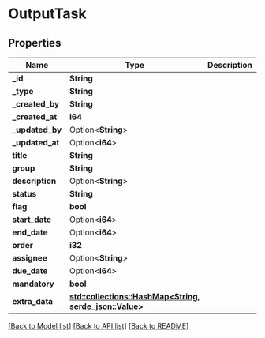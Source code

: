 # OutputTask

## Properties

Name | Type | Description | Notes
------------ | ------------- | ------------- | -------------
**_id** | **String** |  | 
**_type** | **String** |  | 
**_created_by** | **String** |  | 
**_created_at** | **i64** |  | 
**_updated_by** | Option<**String**> |  | [optional]
**_updated_at** | Option<**i64**> |  | [optional]
**title** | **String** |  | 
**group** | **String** |  | 
**description** | Option<**String**> |  | [optional]
**status** | **String** |  | 
**flag** | **bool** |  | 
**start_date** | Option<**i64**> |  | [optional]
**end_date** | Option<**i64**> |  | [optional]
**order** | **i32** |  | 
**assignee** | Option<**String**> |  | [optional]
**due_date** | Option<**i64**> |  | [optional]
**mandatory** | **bool** |  | 
**extra_data** | [**std::collections::HashMap<String, serde_json::Value>**](serde_json::Value.md) |  | 

[[Back to Model list]](../README.md#documentation-for-models) [[Back to API list]](../README.md#documentation-for-api-endpoints) [[Back to README]](../README.md)


